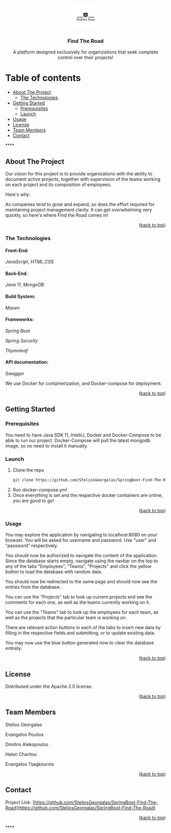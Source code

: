 <!-- PROJECT LOGO -->
<br />
<div align="center">
  <a href="https://github.com/othneildrew/Best-README-Template">
    <img src="src/main/resources/static/logo/FindTheRoad_logos_black.png" alt="Logo" width="80" height="80">
  </a>

<h3 align="center">Find The Road </h3>

  <p align="center">
   A platform designed exclusively for organizations that seek complete control over their projects!
    <br />
  </p>
</div>

# Table of contents

- [About The Project](#about-the-project)
    - [The Technologies](#the-technologies)
- [Getting Started](#getting-started)
    - [Prerequisites](#prerequisites)
    - [Launch](#launch)
- [Usage](#usage)
- [License](#license)
- [Team Members](#team-members)
- [Contact](#contact)

****<!-- ABOUT THE PROJECT -->

## About The Project

Our vision for this project is to provide organizations with the ability to document active projects, together with
supervision of the teams working on each project and its composition of employees.

Here's why:

As companies tend to grow and expand, so does the effort required for maintaining project management clarity. It can get
overwhelming very quickly, so here's where Find the Road comes in!

<p align="right">(<a href="#top">back to top</a>)</p>

### The Technologies

#### Front-End:
*JavaScript*, *HTML*,*CSS*

#### Back-End:
*Java 11*, *MongoDB*

#### Build System:
*Maven*

#### Frameworks:
*Spring Boot*

*Spring Security*

*Thymeleaf*

#### API documentation:

*Swagger*

We use Docker for containerization, and Docker-compose for deployment.



<p align="right">(<a href="#top">back to top</a>)</p>



<!-- GETTING STARTED -->
## Getting Started

### Prerequisites

You need to have Java SDK 11, IntelliJ, Docker and Docker-Compose to be able to run our project. Docker-Compose will
pull the latest mongodb image, so no need to install it manually.

### Launch

1. Clone the repo
   ```sh
   git clone https://github.com/SteliosGeorgalas/SpringBoot-Find-The-Road.git
   ```
2. Run docker-compose.yml
3. Once everything is set and the respective docker containers are online, you are good to go!

<p align="right">(<a href="#top">back to top</a>)</p>



<!-- USAGE EXAMPLES -->
### Usage

You may explore the application by navigating to localhost:8080 on your browser. You will be asked for username and
password. Use "user" and "password" respectively.

You should now be authorized to navigate the content of the application. Since the database starts empty, navigate using
the navbar on the top to any of the tabs "Employees", "Teams",
"Projects" and click the yellow button to load the database with random data.

You should now be redirected to the same page and should now see the entries from the database.

You can use the "Projects" tab to look up current projects and see the comments for each one, as well as the teams
currently working on it.

You can use the "Teams" tab to look up the employees for each team, as well as the projects that the particular team is
working on.

There are relevant action buttons in each of the tabs to insert new data by filling in the respective fields and
submitting, or to update existing data.

You may now use the blue button generated now to clear the database entirely.

<p align="right">(<a href="#top">back to top</a>)</p>


<!-- LICENSE -->
## License

Distributed under the Apache 2.0 license.

<p align="right">(<a href="#top">back to top</a>)</p>


<!-- TEAM MEMBERS -->

## Team Members
Stelios Georgalas

Evangelos Poulios

Dimitris Alekopoulos

Helen Charitou

Evangelos Tsagkournis

<p align="right">(<a href="#top">back to top</a>)</p>

<!-- CONTACT -->
## Contact

Project Link:
[https://github.com/SteliosGeorgalas/SpringBoot-Find-The-Road](https://github.com/SteliosGeorgalas/SpringBoot-Find-The-Road)

<p align="right">(<a href="#top">back to top</a>)</p>****
